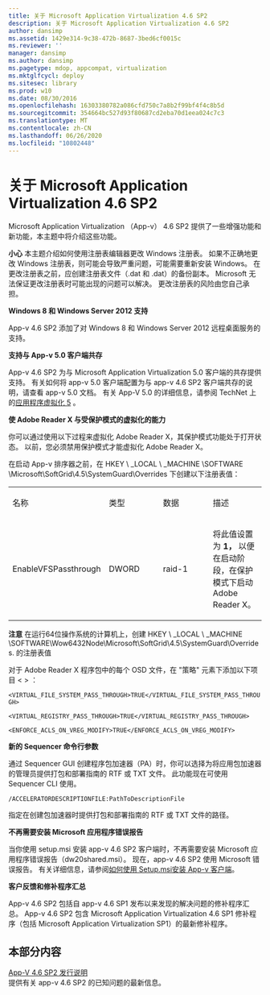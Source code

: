```yaml
---
title: 关于 Microsoft Application Virtualization 4.6 SP2
description: 关于 Microsoft Application Virtualization 4.6 SP2
author: dansimp
ms.assetid: 1429e314-9c38-472b-8687-3bed6cf0015c
ms.reviewer: ''
manager: dansimp
ms.author: dansimp
ms.pagetype: mdop, appcompat, virtualization
ms.mktglfcycl: deploy
ms.sitesec: library
ms.prod: w10
ms.date: 08/30/2016
ms.openlocfilehash: 16303380782a086cfd750c7a8b2f99bf4f4c8b5d
ms.sourcegitcommit: 354664bc527d93f80687cd2eba70d1eea024c7c3
ms.translationtype: MT
ms.contentlocale: zh-CN
ms.lasthandoff: 06/26/2020
ms.locfileid: "10802448"
---
```

# 关于 Microsoft Application Virtualization 4.6 SP2


Microsoft Application Virtualization （App-v） 4.6 SP2 提供了一些增强功能和新功能，本主题中将介绍这些功能。

**小心** 本主题介绍如何使用注册表编辑器更改 Windows 注册表。 如果不正确地更改 Windows 注册表，则可能会导致严重问题，可能需要重新安装 Windows。 在更改注册表之前，应创建注册表文件（.dat 和 .dat）的备份副本。 Microsoft 无法保证更改注册表时可能出现的问题可以解决。 更改注册表的风险由您自己承担。

 

**Windows 8 和 Windows Server 2012 支持**

App-v 4.6 SP2 添加了对 Windows 8 和 Windows Server 2012 远程桌面服务的支持。

**支持与 App-v 5.0 客户端共存**

App-v 4.6 SP2 为与 Microsoft Application Virtualization 5.0 客户端的共存提供支持。 有关如何将 app-v 5.0 客户端配置为与 app-v 4.6 SP2 客户端共存的说明，请查看 app-v 5.0 文档。 有关 App-V 5.0 的详细信息，请参阅 TechNet 上的[应用程序虚拟化 5](https://go.microsoft.com/fwlink/?LinkId=267599) 。

**使 Adobe Reader X 与受保护模式的虚拟化的能力**

你可以通过使用以下过程来虚拟化 Adobe Reader X，其保护模式功能处于打开状态。 以前，您必须禁用保护模式才能虚拟化 Adobe Reader X。

在启动 App-v 排序器之前，在 HKEY \ _LOCAL \ _MACHINE \\SOFTWARE \\Microsoft\\SoftGrid\\4.5\\SystemGuard\\Overrides 下创建以下注册表值：

<table>
<colgroup>
<col width="25%" />
<col width="25%" />
<col width="25%" />
<col width="25%" />
</colgroup>
<tbody>
<tr class="odd">
<td align="left"><p>名称</p></td>
<td align="left"><p>类型</p></td>
<td align="left"><p>数据</p></td>
<td align="left"><p>描述</p></td>
</tr>
<tr class="even">
<td align="left"><p>EnableVFSPassthrough</p></td>
<td align="left"><p>DWORD</p></td>
<td align="left"><p>raid-1</p></td>
<td align="left"><p>将此值设置为 <strong> 1， </strong> 以便在启动阶段，在保护模式下启动 Adobe Reader X。</p></td>
</tr>
</tbody>
</table>

 

**注意** 在运行64位操作系统的计算机上，创建 HKEY \ _LOCAL \ _MACHINE \\SOFTWARE\\Wow6432Node\\Microsoft\\SoftGrid\\4.5\\SystemGuard\\Overrides. 的注册表值

 

对于 Adobe Reader X 程序包中的每个 OSD 文件，在 "策略" 元素下添加以下项目 &lt; &gt; ：

`<VIRTUAL_FILE_SYSTEM_PASS_THROUGH>TRUE</VIRTUAL_FILE_SYSTEM_PASS_THROUGH>`

`<VIRTUAL_REGISTRY_PASS_THROUGH>TRUE</VIRTUAL_REGISTRY_PASS_THROUGH>`

`<ENFORCE_ACLS_ON_VREG_MODIFY>TRUE</ENFORCE_ACLS_ON_VREG_MODIFY>`

**新的 Sequencer 命令行参数**

通过 Sequencer GUI 创建程序包加速器（PA）时，你可以选择为将应用包加速器的管理员提供打包和部署指南的 RTF 或 TXT 文件。 此功能现在可使用 Sequencer CLI 使用。

`/ACCELERATORDESCRIPTIONFILE:PathToDescriptionFile`

指定在创建包加速器时提供打包和部署指南的 RTF 或 TXT 文件的路径。

**不再需要安装 Microsoft 应用程序错误报告**

当你使用 setup.msi 安装 app-v 4.6 SP2 客户端时，不再需要安装 Microsoft 应用程序错误报告（dw20shared.msi）。 现在，app-v 4.6 SP2 使用 Microsoft 错误报告。 有关详细信息，请参阅[如何使用 Setup.msi安装 App-v 客户端](https://go.microsoft.com/fwlink/?LinkId=267237)。

**客户反馈和修补程序汇总**

App-v 4.6 SP2 包括自 app-v 4.6 SP1 发布以来发现的解决问题的修补程序汇总。 App-v 4.6 SP2 包含 Microsoft Application Virtualization 4.6 SP1 修补程序（包括 Microsoft Application Virtualization SP1）的最新修补程序。

## 本部分内容


<a href="" id="app-v-4-6-sp2-release-notes"></a>[App-V 4.6 SP2 发行说明](https://go.microsoft.com/fwlink/?LinkId=267600)  
提供有关 app-v 4.6 SP2 的已知问题的最新信息。

 

 





